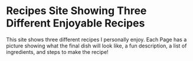# Recipes Site Showing Three Different Enjoyable Recipes
This site shows three different recipes I personally enjoy. Each Page has a picture showing what the final dish will look like, a fun description, a list of ingredients, and steps to make the recipe!
